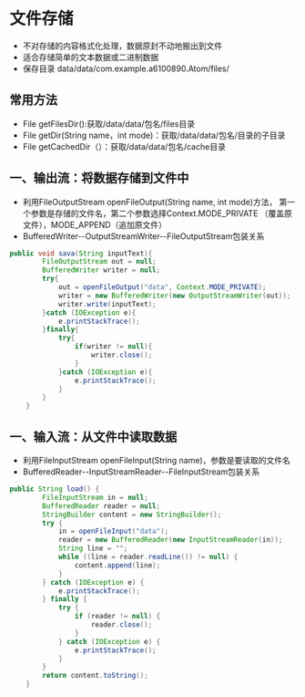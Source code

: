 # 文件存储

- 不对存储的内容格式化处理，数据原封不动地搬出到文件
- 适合存储简单的文本数据或二进制数据
- 保存目录 data/data/com.example.a6100890.Atom/files/

## 常用方法

- File getFilesDir():获取/data/data/包名/files目录
- File getDir(String name，int mode)：获取/data/data/包名/目录的子目录
- File getCachedDir（）：获取/data/data/包名/cache目录

## 一、输出流：将数据存储到文件中

- 利用FileOutputStream openFileOutput(String name, int mode)方法， 第一个参数是存储的文件名，第二个参数选择Context.MODE_PRIVATE （覆盖原文件），MODE_APPEND（追加原文件）
- BufferedWriter--OutputStreamWriter--FileOutputStream包装关系

```java
public void sava(String inputText){
        FileOutputStream out = null;
        BufferedWriter writer = null;
        try{
            out = openFileOutput("data", Context.MODE_PRIVATE);
            writer = new BufferedWriter(new OutputStreamWriter(out));
            writer.write(inputText);
        }catch (IOException e){
            e.printStackTrace();
        }finally{
            try{
                if(writer != null){
                    writer.close();
                }
            }catch (IOException e){
                e.printStackTrace();
            }
        }
    }
```

## 一、输入流：从文件中读取数据

- 利用FileInputStream openFileInput(String name)，参数是要读取的文件名
- BufferedReader--InputStreamReader--FileInputStream包装关系

```java
public String load() {
        FileInputStream in = null;
        BufferedReader reader = null;
        StringBuilder content = new StringBuilder();
        try {
            in = openFileInput("data");
            reader = new BufferedReader(new InputStreamReader(in));
            String line = "";
            while ((line = reader.readLine()) != null) {
                content.append(line);
            }
        } catch (IOException e) {
            e.printStackTrace();
        } finally {
            try {
                if (reader != null) {
                    reader.close();
                }
            } catch (IOException e) {
                e.printStackTrace();
            }
        }
        return content.toString();
    }
```
